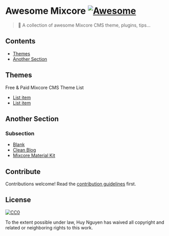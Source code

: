 # Awesome Mixcore [![Awesome](https://awesome.re/badge.svg)](https://awesome.re)

> 🐝 A collection of awesome Mixcore CMS theme, plugins, tips...


## Contents

- [Themes](#themes)
- [Another Section](#another-section)


## Themes

Free & Paid Mixcore CMS Theme List

- [List item](http://example.com)
- [List item](http://example.com)


## Another Section

### Subsection

- [Blank](https://github.com/mixcore/mix.theme.blank)
- [Clean Blog](https://github.com/mixcore/mix.theme.clean-blog)
- [Mixcore Material Kit](https://github.com/mixcore/mix.theme.material-kit)


## Contribute

Contributions welcome! Read the [contribution guidelines](contributing.md) first.


## License

[![CC0](https://mirrors.creativecommons.org/presskit/buttons/88x31/svg/cc-zero.svg)](https://creativecommons.org/publicdomain/zero/1.0)

To the extent possible under law, Huy Nguyen has waived all copyright and
related or neighboring rights to this work.
